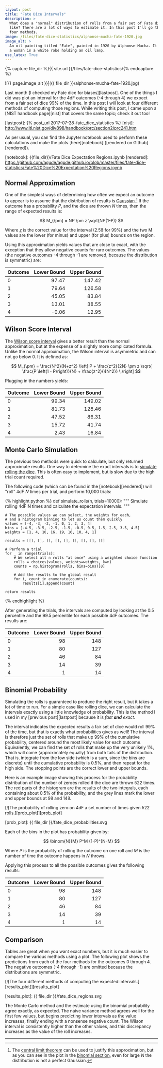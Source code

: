 ```yaml
---
layout: post
title: "Fate Dice Intervals"
description: >
  What does a "normal" distribution of rolls from a fair set of Fate dice look
  like? There are a lot of ways to estimate it. In this post I'll go through
  four methods.
image: /files/fate-dice-statistics/alphonse-mucha-fate-1920.jpg
image_alt: >
  An oil painting titled "Fate", painted in 1920 by Alphonse Mucha. It depicts
  a woman in a white robe holding an oil lamp.
use_latex: True
---
```


{% capture file_dir %}{{ site.url }}/files/fate-dice-statistics/{% endcapture %}

![{{ page.image_alt }}]({{ file_dir }}/alphonse-mucha-fate-1920.jpg)

Last month [I checked my Fate dice for biases][lastpost]. One of the things I
did was plot an interval for the 4dF outcomes (-4 through 4) we expect from a
fair set of dice 99% of the time. In this post I will look at four different
methods of computing those regions. While writing this post, I came upon a
[NIST handbook page][nist] that covers the same topic; check it out too!

[lastpost]: {% post_url 2017-07-28-fate_dice_statistics %}
[nist]: http://www.itl.nist.gov/div898/handbook/prc/section2/prc241.htm

As per usual, you can find the Jupyter notebook used to perform these
calculations and make the plots [here][notebook] ([rendered on
Github][rendered]).

[notebook]: {{file_dir}}/Fate Dice Expectation Regions.ipynb
[rendered]: https://github.com/agude/agude.github.io/blob/master/files/fate-dice-statistics/Fate%20Dice%20Expectation%20Regions.ipynb

## Normal Approximation

One of the simplest ways of determining how often we expect an outcome to
appear is to assume that the distribution of results is
[Gaussian][normal].[^1] If the outcome has a probability _P_, and the dice are
thrown _N_ times, then the range of expected results is:

[normal]: https://en.wikipedia.org/wiki/Normal_distribution

$$ M_{\pm} = NP \pm z \sqrt{NP(1-P)} $$

Where [_z_][zscore] is the correct value for the interval (2.58 for 99%) and the
two M values are the lower (for minus) and upper (for plus) bounds on the
region.

[zscore]: https://en.wikipedia.org/wiki/Standard_score

Using this approximation yields values that are close to exact, with the
exception that they allow negative counts for rare outcomes. The values (the 
negative outcomes -4 through -1 are removed, because the distribution is symmetric)
are:

| Outcome | Lower Bound | Upper Bound |
|:--------|------------:|------------:|
|       0 |       97.47 |      147.42 |
|       1 |       79.64 |      126.58 |
|       2 |       45.05 |       83.84 |
|       3 |       13.01 |       38.55 |
|       4 |       -0.06 |       12.95 |

## Wilson Score Interval

The [Wilson score interval][wilson] gives a better result than the normal
approximation, but at the expense of a slightly more complicated formula.
Unlike the normal approximation, the Wilson interval is asymmetric and can not
go below 0. It is defined as:

[wilson]: https://en.wikipedia.org/wiki/Binomial_proportion_confidence_interval#Wilson_score_interval

$$ M_{\pm} = \frac{N^2}{N+z^2} \left[ P + \frac{z^2}{2N} \pm z \sqrt{ \frac{P \left(1 - P\right)}{N}  + \frac{z^2}{4N^2}} \,\right] $$

Plugging in the numbers yields:

| Outcome | Lower Bound | Upper Bound |
|:--------|------------:|------------:|
|       0 |       99.34 |      149.02 |
|       1 |       81.73 |      128.46 |
|       2 |       47.52 |       86.31 |
|       3 |       15.72 |       41.74 |
|       4 |        2.43 |       16.84 |

## Monte Carlo Simulation

The previous two methods were quick to calculate, but only returned
approximate results. One way to determine the exact intervals is to [simulate
rolling the dice][mc]. This is often easy to implement, but is slow due to the
high trial count required.

[mc]: https://en.wikipedia.org/wiki/Monte_Carlo_method

The following code (which can be found in the [notebook][rendered]) will
"roll" 4dF _N_ times per trial, and perform 10,000 trials:

{% highlight python %}
def simulate_rolls(n, trials=10000):
    """ Simulate rolling 4dF N times and calculate the expectation
    intervals.
    """

    # The possible values we can select, the weights for each,
    # and a histogram binning to let us count them quickly
    values = [-4, -3, -2, -1, 0, 1, 2, 3, 4]
    bins = [-4.5, -3.5, -2.5, -1.5, -0.5, 0.5, 1.5, 2.5, 3.5, 4.5]
    weights = [1, 4, 10, 16, 19, 16, 10, 4, 1]

    results = [[], [], [], [], [], [], [], [], []]

    # Perform a trial
    for _ in range(trials):
        # We select all n rolls "at once" using a weighted choice function
        rolls = choices(values, weights=weights, k=n)
        counts = np.histogram(rolls, bins=bins)[0]

        # Add the results to the global result
        for i, count in enumerate(counts):
            results[i].append(count)

    return results
{% endhighlight %}

After generating the trials, the intervals are computed by looking at the 0.5
percentile and the 99.5 percentile for each possible 4dF outcomes. The results
are:

| Outcome | Lower Bound | Upper Bound |
|:--------|------------:|------------:|
|       0 |          98 |         148 |
|       1 |          80 |         127 |
|       2 |          46 |          84 |
|       3 |          14 |          39 |
|       4 |           1 |          14 |

## Binomial Probability

Simulating the rolls is guaranteed to produce the right result, but it takes a
lot of time to run. For a simple case like rolling dice, we can calculate the
intervals exactly using a little knowledge of probability. This is the method
I used in my [previous post][lastpost] because it is _fast **and** exact_.

The interval indicates the expected results a fair set of dice would roll 99%
of the time, but that is exactly what probabilities gives as well! The
interval is therefore just the set of rolls that make up 99% of the cumulative
probability, centered around the most likely value for each outcome.
Equivalently, we can find the set of rolls that make up the very unlikely 1%,
which will come (approximately equally) from both tails of the
distribution. That is, integrate from the low side (which is a sum, since
the bins are discrete) until the cumulative probability is 0.5%, and then
repeat for the high side. The stopping points are the correct lower and upper
bounds.

Here is an example image showing this process for the probability distribution
of the number of zeroes rolled if the dice are thrown 522 times. The red parts
of the histogram are the results of the two integrals, each containing about
0.5% of the probability, and the grey lines mark the lower and upper bounds at
98 and 148.

[![The probability of rolling zero on 4dF a set number of times given 522 rolls.][prob_plot]][prob_plot]

[prob_plot]: {{ file_dir }}/fate_dice_probabilities.svg

Each of the bins in the plot has probability given by:

$$ \binom{N}{M} P^M (1-P)^{N-M} $$

Where _P_ is the probability of rolling the outcome on one roll and _M_ is the
number of time the outcome happens in _N_ throws.

Applying this process to all the possible outcomes gives the following
results:

| Outcome | Lower Bound | Upper Bound |
|:--------|------------:|------------:|
|       0 |          98 |         148 |
|       1 |          80 |         127 |
|       2 |          46 |          84 |
|       3 |          14 |          39 |
|       4 |           1 |          14 |

## Comparison

Tables are great when you want exact numbers, but it is much easier to compare
the various methods using a plot. The following plot shows the predictions
from each of the four methods for the outcomes 0 through 4. The negative
outcomes (-4 through -1) are omitted because the distributions are symmetric.

[![The four different methods of computing the expected intervals.][results_plot]][results_plot]

[results_plot]: {{ file_dir }}/fate_dice_regions.svg

The Monte Carlo method and the estimate using the binomial probability agree
exactly, as expected. The naive variance method agrees well for the first few
values, but begins predicting lower intervals as the value increases, finally
ending with a nonsense negative count. The Wilson interval is consistently
higher than the other values, and this discrepancy increases as the value of
the roll increases.

---

[^1]: The [central limit theorem](https://en.wikipedia.org/wiki/Central_limit_theorem) can be used to justify this approximation, but as you can see in the plot in the [binomial section](#binomial-probability), even for large _N_ the distribution is not a perfect Gaussian.
